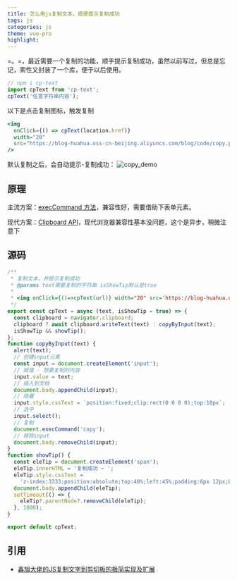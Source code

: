 ```yaml
---
title: 怎么用js复制文本，顺便提示复制成功
tags: js
categories: js
theme: vue-pro
highlight:
---
```


=。=，最近需要一个复制的功能，顺手提示复制成功，虽然以前写过，但总是忘记，索性又封装了一个库，便于以后使用。

```js
// npm i cp-text
import cpText from 'cp-text';
cpText('任意字符串内容');
```

以下是点击复制图标，触发复制

```jsx
<img
  onClick={() => cpText(location.href)}
  width="20"
  src="https://blog-huahua.oss-cn-beijing.aliyuncs.com/blog/code/copy.png"
/>
```

默认复制之后，会自动提示-复制成功：
![copy_demo](https://blog-huahua.oss-cn-beijing.aliyuncs.com/blog/code/copy_demo.png)

## 原理

主流方案：[execCommand 方法](https://developer.mozilla.org/zh-CN/docs/Web/API/Document/execCommand)，兼容性好，需要借助下表单元素。

现代方案：[Clipboard API](https://developer.mozilla.org/zh-CN/docs/Web/API/Clipboard_API)，现代浏览器兼容性基本没问题，这个是异步，稍微注意下

## 源码

```js
/**
 * 复制文本，并提示复制成功
 * @params text需要复制的字符串 isShowTip默认是true
 *
 * <img onClick={()=>cpText(url)} width="20" src='https://blog-huahua.oss-cn-beijing.aliyuncs.com/blog/code/copy.png'/>
 */
export const cpText = async (text, isShowTip = true) => {
  const clipboard = navigator.clipboard;
  clipboard ? await clipboard.writeText(text) : copyByInput(text);
  isShowTip && showTip();
};
function copyByInput(text) {
  alert(text);
  // 创建input元素
  const input = document.createElement('input');
  // 赋值 - 想要复制的内容
  input.value = text;
  // 插入到文档
  document.body.appendChild(input);
  // 隐藏
  input.style.cssText = `position:fixed;clip:rect(0 0 0 0);top:10px`;
  // 选中
  input.select();
  // 复制
  document.execCommand('copy');
  // 移除input
  document.body.removeChild(input);
}
function showTip() {
  const eleTip = document.createElement('span');
  eleTip.innerHTML = '复制成功 ~ ';
  eleTip.style.cssText =
    'z-index:3333;position:absolute;top:40%;left:45%;padding:6px 12px;background-color:#333;color:#fff;font-size:14px;border-radius:6px;font-family:sans-serif;';
  document.body.appendChild(eleTip);
  setTimeout(() => {
    eleTip?.parentNode?.removeChild(eleTip);
  }, 1000);
}

export default cpText;
```

## 引用

- [鑫旭大佬的JS复制文字到剪切板的极简实现及扩展](https://www.zhangxinxu.com/wordpress/2021/10/js-copy-paste-clipboard/)